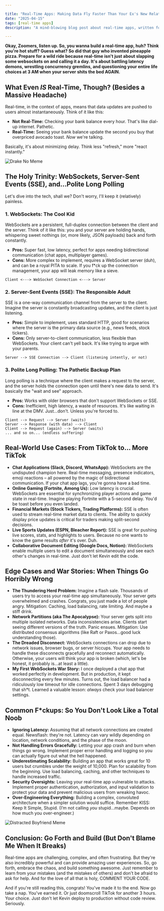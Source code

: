 ```yaml
---

title: "Real-Time Apps: Making Data Fly Faster Than Your Ex's New Relationship (💀🙏)"
date: "2025-04-15"
tags: [real-time apps]
description: "A mind-blowing blog post about real-time apps, written for chaotic Gen Z engineers. Prepare for existential dread and maybe, just maybe, some actual knowledge."

---
```


**Okay, Zoomers, listen up. So, you wanna build a real-time app, huh? Think you're hot stuff? Guess what? So did that guy who invented pineapple pizza. Prepare for a wild ride because real-time isn't just about slapping some websockets on and calling it a day. It's about battling latency demons, wrestling concurrency gremlins, and questioning your entire life choices at 3 AM when your server shits the bed AGAIN.**

## What Even *IS* Real-Time, Though? (Besides a Massive Headache)

Real-time, in the context of apps, means that data updates are pushed to users almost instantaneously. Think of it like this:

*   **Not Real-Time:** Checking your bank balance every hour. That's like dial-up internet. Pathetic.
*   **Real-Time:** Seeing your bank balance update the second you buy that overpriced avocado toast. *Now* we're talking.

Basically, it's about minimizing delay. Think less "refresh," more "react instantly."

![Drake No Meme](https://i.imgflip.com/3778mg.png)

## The Holy Trinity: WebSockets, Server-Sent Events (SSE), and…Polite Long Polling

Let's dive into the tech, shall we? Don't worry, I'll keep it (relatively) painless.

### 1. WebSockets: The Cool Kid

WebSockets are a persistent, full-duplex connection between the client and the server. Think of it like this: you and your server are holding hands, whispering sweet nothings (or, more likely, JSON payloads) back and forth constantly.

*   **Pros:** Super fast, low latency, perfect for apps needing bidirectional communication (chat apps, multiplayer games).
*   **Cons:** More complex to implement, requires a WebSocket server (duh), and can be a royal PITA to scale. If you f*ck up the connection management, your app will leak memory like a sieve.

```ascii
Client <---> WebSocket Connection <---> Server
```

### 2. Server-Sent Events (SSE): The Responsible Adult

SSE is a one-way communication channel from the server to the client. Imagine the server is constantly broadcasting updates, and the client is just listening.

*   **Pros:** Simple to implement, uses standard HTTP, good for scenarios where the server is the primary data source (e.g., news feeds, stock tickers).
*   **Cons:** Only server-to-client communication, less flexible than WebSockets. Your client can't yell back. It's like trying to argue with your parents.

```ascii
Server --> SSE Connection --> Client (listening intently, or not)
```

### 3. Polite Long Polling: The Pathetic Backup Plan

Long polling is a technique where the client makes a request to the server, and the server holds the connection open until there's new data to send. It's basically the "wait and see" approach.

*   **Pros:** Works with older browsers that don't support WebSockets or SSE.
*   **Cons:** Inefficient, high latency, a waste of resources. It's like waiting in line at the DMV. Just…don't. Unless you're forced to.

```ascii
Client --> Request --> Server (waits)
Server --> Response (with data) --> Client
Client --> Request (again) --> Server (waits)
... and so on... (endless suffering)
```

## Real-World Use Cases: From TikTok to... More TikTok

*   **Chat Applications (Slack, Discord, WhatsApp):** WebSockets are the undisputed champion here. Real-time messaging, presence indicators, emoji reactions – all powered by the magic of bidirectional communication. If your chat app lags, you're gonna have a bad time.
*   **Online Gaming (Fortnite, Among Us):** Low latency is crucial. WebSockets are essential for synchronizing player actions and game state in real-time. Imagine playing Fortnite with a 5-second delay. You'd be toast before you even landed.
*   **Financial Markets (Stock Tickers, Trading Platforms):** SSE is often used to stream real-time market data to clients. The ability to quickly display price updates is critical for traders making split-second decisions.
*   **Live Sports Updates (ESPN, Bleacher Report):** SSE is great for pushing live scores, stats, and highlights to users. Because no one wants to know the game results *after* it's over. Duh.
*   **Collaborative Document Editing (Google Docs, Notion):** WebSockets enable multiple users to edit a document simultaneously and see each other's changes in real-time. Just don't let Kevin edit the code.

## Edge Cases and War Stories: When Things Go Horribly Wrong

*   **The Thundering Herd Problem:** Imagine a flash sale. Thousands of users try to access your real-time app simultaneously. Your server gets overwhelmed and crashes. Congrats, you just made a lot of people angry. Mitigation: Caching, load balancing, rate limiting. And maybe a stiff drink.
*   **Network Partitions (aka The Apocalypse):** Your server gets split into multiple isolated networks. Data inconsistencies arise. Clients start seeing different versions of the truth. Panic ensues. Mitigation: Use distributed consensus algorithms (like Raft or Paxos…good luck understanding those).
*   **The Dreaded Disconnect:** WebSockets connections can drop due to network issues, browser bugs, or server hiccups. Your app needs to handle these disconnects gracefully and reconnect automatically. Otherwise, your users will think your app is broken (which, let's be honest, it probably is…at least a little).
*   **My First WebSockets War Story:** I once deployed a chat app that worked perfectly in development. But in production, it kept disconnecting every few minutes. Turns out, the load balancer had a ridiculously low timeout for idle connections. Spent 3 days debugging that sh*t. Learned a valuable lesson: *always* check your load balancer settings.

## Common F*ckups: So You Don't Look Like a Total Noob

*   **Ignoring Latency:** Assuming that all network connections are created equal. Newsflash: they're not. Latency can vary wildly depending on location, network conditions, and the phase of the moon.
*   **Not Handling Errors Gracefully:** Letting your app crash and burn when things go wrong. Implement proper error handling and logging so you can actually figure out what the hell happened.
*   **Underestimating Scalability:** Building an app that works great for 10 users but crumbles under the weight of 10,000. Plan for scalability from the beginning. Use load balancing, caching, and other techniques to handle increased traffic.
*   **Security Oversights:** Leaving your real-time app vulnerable to attacks. Implement proper authentication, authorization, and input validation to protect your data and prevent malicious users from wreaking havoc.
*   **Over-Engineering Everything:** Building a complex, convoluted architecture when a simpler solution would suffice. Remember KISS: Keep It Simple, Stupid. (I’m not calling *you* stupid…maybe. Depends on how much you over-engineer.)

![Distracted Boyfriend Meme](https://i.kym-cdn.com/photos/images/newsfeed/001/247/413/1ca.png)

## Conclusion: Go Forth and Build (But Don't Blame Me When It Breaks)

Real-time apps are challenging, complex, and often frustrating. But they're also incredibly powerful and can provide amazing user experiences. So, go forth, embrace the chaos, and build something awesome. Just remember to learn from your mistakes (and the mistakes of others) and don't be afraid to ask for help. And for the love of all that is holy, COMMENT YOUR CODE.

And if you're still reading this, congrats! You've made it to the end. Now go take a nap. You've earned it. Or just doomscroll TikTok for another 3 hours. Your choice. Just don't let Kevin deploy to production without code review. Seriously.
